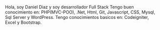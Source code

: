 Hola, soy Daniel Diaz y soy desarrollador Full Stack
Tengo buen conocimiento en: PHP(MVC-POO), .Net, Html, Git, Javascript, CSS, Mysql, Sql Server y WordPress.
Tengo conocimientos basicos en: Codeigniter, Excel y Bootstrap.
